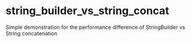 # string_builder_vs_string_concat
Simple demonstration for the performance difference of StringBuilder vs String concatenation

